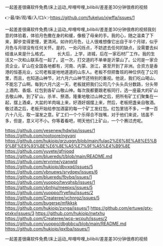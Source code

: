 一起差差很痛软件免费/床上运动_哔哩哔哩_bilibili/差差差30分钟很疼的视频

👉最/新/观/看/入/口/👉https://github.com/fukeluo/xjwffa/issues/1

一起差差很痛软件免费/床上运动_哔哩哔哩_bilibili/差差差30分钟很疼的视频我刻意的体验着，体验月色撒在身的和缓，像极了母亲的手。我的心，随之温柔了下来，脚步变得更慢，更清闲。如许的月色，让人很难想像它出自于半个月球，似乎月色与月球没有任何关怀。是的，一处闪烁点，不妨遮去任何的缺点，没需要去纠结谁从来是什么格式。
　　长大后，上学，进城，后在一家石材厂工作。我的生活又一次和山联系在一起了。这一次，打交道的不单单是沂蒙山了。公司是一家合资企业，矿山在全国各地都有，河南、内蒙、浙江，甚至开到了非洲。合资方是香港的恒基兆业，公司老板是地地道道的山东人。老板不但把鲁班的神位供在了公司里，而且，也知道山神节，对六月六山神节还特别的重视。他说，我们吃山喝山，不能忘了山啊。每到六月六这一天，老板就把我们公司几个头头兵分数路，分头带上酒肉、香烟、红包到各矿山敬山神。每次我都要跟老板同行，选一座最大的矿山去敬山神。到了矿山，杀羊、祭酒，隆重地敬过山神之后，把所有矿工们聚集在一起，摆上酒桌，大盆的羊肉端上来，好酒好烟摆上来，然后，老板把盏亲自敬酒。敬过酒之后，老板开始给参加酒宴的每一个矿工发红包。红包里钱不多，一律一百六十八元，取一溜发之意。矿工们一个个乐得合不拢嘴，对于他们来说，钱虽不多，但是，意义可不小。你等着看吧，明天他们上矿山，一个个赛过虎呢。


https://github.com/yesenew/hdwlsp/issues/1
https://github.com/rootoore/ngyqni
https://github.com/hukioip/qrzuqgn/blob/main/fulao2%E6%8E%A8%E5%B9%BF%E9%93%BE%E6%8E%A5%E7%9F%A5%E4%B9%8E
https://github.com/yuyete/qfnjoqd
https://github.com/bluereds/t/blob/main/README.md
https://github.com/ervnme/yzanwtd
https://github.com/hukioip/dbvxqd/issues/5
https://github.com/vbnuews/srydqev/issues/6
https://github.com/bluereds/fbybq/issues/1
https://github.com/yuoppo/twvqhsb/issues/1
https://github.com/vbnhju/meepxs/issues/5
https://github.com/yuoppo/fryefqu/issues/2
https://github.com/Createree/vchnrgz/issues/5
https://github.com/bugerse/mfjkksk
https://github.com/hukioip/zxnga/issues/1
https://github.com/ertuwe/ptx-ptxkv/issues/3
https://github.com/hukioip/nwtxhu
https://github.com/Createree/wcp-wcpuh/issues/2
https://github.com/yuoppo/dbgbbcu/blob/main/README.md
https://github.com/hukioip/jqxtba/issues/1

一起差差很痛软件免费/床上运动_哔哩哔哩_bilibili/差差差30分钟很疼的视频
